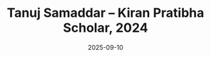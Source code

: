 ---
title: "Tanuj Samaddar – Kiran Pratibha Scholar, 2024"
date: 2025-09-10
content:
  - |
    <p>
    <strong>Tanuj Samaddar</strong> is a penultimate-year student at <strong>Kirori Mal College, University of Delhi</strong>, an accomplished artist and youth leader from Assam.  
    His journey reflects an inspiring blend of creativity, leadership, and social commitment.
    </p>
    <br>
    <p>
    He was conferred the <strong>Pradhan Mantri Bal Puraskar</strong> by the Hon’ble President of India in 2021 and received the <strong>Karmaveer Chakra Award</strong> from UNDP in 2024.  
    In 2023, he was honored with the <strong>Kentucky Colonel Commission</strong>, the highest civilian award of the Commonwealth of Kentucky, USA.  
    His community engagement initiatives have earned him a nomination for the <strong>International Children’s Peace Prize</strong> in 2022 and a nomination for Assam’s third-highest civilian award, <strong>Assam Gaurav</strong>, in 2024.
    </p>
    <br>
    <p>
    Tanuj is actively contributing to global policy and climate action.  
    He is a member of <strong>UNESCO’s Inclusive Policy Lab</strong>, the <strong>Commonwealth Youth Climate Network (CYCN)</strong> working group, and the <strong>YOUNGO (UNFCCC youth constituency)</strong> working group.  
    He also serves as a Commission Member of the <strong>IUCN Commission on Environmental, Economic and Social Policy (CEESP)</strong>.  
    His work has been recognized by several heads of state, cabinet ministers, and the Prime Minister of India.
    </p>
    <br>
    <p>
    He has represented India as a <strong>UN delegate</strong> and is set to participate in the <strong>IUCN World Conservation Congress 2025</strong> in Abu Dhabi.  
    In 2025, he was also named a <strong>Billion Acts Peace Fellow</strong> by the PeaceJam Foundation, USA.
    </p>
    <br>
    <p>
    Currently, Tanuj is serving as a <strong>Research Intern</strong> in the office of the National Spokesperson of BJP, Shri Shehzad Poonawala.  
    He is collaborating with <strong>IIT Guwahati</strong> on developing an e-learning module to spread rabies awareness across Northeast India and is engaged with the <strong>Indian National Science Academy (INSA)</strong>.  
    His prior experience includes working with Members of Parliament and think tanks in drafting policy briefs, white papers, and research-based reports.  
    He is also part of the <strong>UN Geneva Youth Network on Beyond GDP</strong>.
    </p>
    <br>
    <p>
    As a <strong>Kiran Pratibha Scholar (2024)</strong>, Tanuj embodies the spirit of leadership, innovation, and service that Kiran Foundation strives to nurture.
    </p>

detail:
  main_button_title:
  secondary_button_title:
  secondary_button_link:
featured_image: /assets/images/tanuj_samaddar_photo1.jpeg
alt: "Tanuj Samaddar"
video_link:
video_description:
information: ""
more: true
summary: "Tanuj Samaddar, Kiran Pratibha Scholar 2024 – an artist, researcher, and youth leader from Assam contributing to global policy and social change."
link: "/update/2025-09-10-tanuj-samaddar/"
---